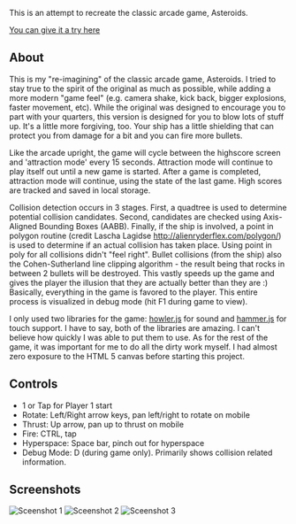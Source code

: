 
This is an attempt to recreate the classic arcade game, Asteroids.

[You can give it a try here](https://jphamilton.github.io/asteroids/)

## About

This is my "re-imagining" of the classic arcade game, Asteroids. I tried to stay true to the spirit of the original as much as possible, while adding a more modern "game feel" 
(e.g. camera shake, kick back, bigger explosions, faster movement, etc). While the original was designed to encourage you to part with your quarters, this version is designed for you to
blow lots of stuff up. It's a little more forgiving, too. Your ship has a little shielding that can protect you from damage for a bit and you can fire more bullets.

Like the arcade upright, the game will cycle between the highscore screen and 'attraction mode' every 15 seconds. Attraction mode will continue to play itself out until a new game is started. 
After a game is completed, attraction mode will continue, using the state of the last game. High scores are tracked and saved in local storage.

Collision detection occurs in 3 stages. First, a quadtree is used to determine potential collision candidates. Second, candidates are checked using Axis-Aligned Bounding Boxes (AABB).
Finally, if the ship is involved, a point in polygon routine (credit Lascha Lagidse http://alienryderflex.com/polygon/) is used to determine if an actual collision has taken place. 
Using point in poly for all collisions didn't "feel right". Bullet collisions (from the ship) also the Cohen-Sutherland line clipping algorithm - the result being that rocks in between 2 bullets
will be destroyed. This vastly speeds up the game and gives the player the illusion that they are actually better than they are :) Basically, everything in the game is favored to the player. 
This entire process is visualized in debug mode (hit F1 during game to view).

I only used two libraries for the game: [howler.js](https://howlerjs.com/) for sound and [hammer.js](http://hammerjs.github.io/) for touch support. I have to say, both of the libraries are amazing. 
I can't believe how quickly I was able to put them to use. As for the rest of the game, it was important for me to do all the dirty work myself. I had almost zero exposure to the HTML 5 canvas before
starting this project.

## Controls

* 1 or Tap for Player 1 start
* Rotate: Left/Right arrow keys, pan left/right to rotate on mobile
* Thrust: Up arrow, pan up to thrust on mobile
* Fire: CTRL, tap 
* Hyperspace: Space bar, pinch out for hyperspace
* Debug Mode: D (during game only). Primarily shows collision related information.

## Screenshots

![Sceenshot 1](https://jphamilton.github.com/asteroids/assets/1.png)
![Sceenshot 2](https://jphamilton.github.com/asteroids/assets/2.png)
![Sceenshot 3](https://jphamilton.github.com/asteroids/assets/3.png)

